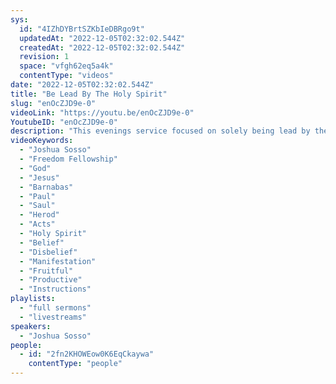 ```yaml
---
sys:
  id: "4IZhDYBrtSZKbIeDBRgo9t"
  updatedAt: "2022-12-05T02:32:02.544Z"
  createdAt: "2022-12-05T02:32:02.544Z"
  revision: 1
  space: "vfgh62eq5a4k"
  contentType: "videos"
date: "2022-12-05T02:32:02.544Z"
title: "Be Lead By The Holy Spirit"
slug: "enOcZJD9e-0"
videoLink: "https://youtu.be/enOcZJD9e-0"
YoutubeID: "enOcZJD9e-0"
description: "This evenings service focused on solely being lead by the Holy Spirit. Peter when thrown into jail for doing the will of our Father. He was able to be freed by an angel of the Lord because he was lead by the Holy Spirit. This goes to show each of us that when we are being lead by the Spirit , there is no situations that we will not be able to be saved from. In fact anywhere God sends us is the safest place to be. Pastor Joshua also talks about how we should pray. When we are praying we should be asking God what to pray for, and to give us understanding. After we are given these instructions we should not pray with our own understanding, assuming you know what God is gonna do. Remember we have been chosen by the Holy Spirit to bring heaven down, despite our qualifications. Rely on our Father always. Its time to be productive and fruitful. This sermon was delivered on December 4, 2022 at Freedom Fellowship Church International by Pastor Joshua Sosso. "
videoKeywords:
  - "Joshua Sosso"
  - "Freedom Fellowship"
  - "God"
  - "Jesus"
  - "Barnabas"
  - "Paul"
  - "Saul"
  - "Herod"
  - "Acts"
  - "Holy Spirit"
  - "Belief"
  - "Disbelief"
  - "Manifestation"
  - "Fruitful"
  - "Productive"
  - "Instructions"
playlists:
  - "full sermons"
  - "livestreams"
speakers:
  - "Joshua Sosso"
people:
  - id: "2fn2KHOWEow0K6EqCkaywa"
    contentType: "people"
---
```

